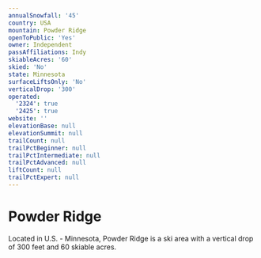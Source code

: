 ```yaml
---
annualSnowfall: '45'
country: USA
mountain: Powder Ridge
openToPublic: 'Yes'
owner: Independent
passAffiliations: Indy
skiableAcres: '60'
skied: 'No'
state: Minnesota
surfaceLiftsOnly: 'No'
verticalDrop: '300'
operated:
  '2324': true
  '2425': true
website: ''
elevationBase: null
elevationSummit: null
trailCount: null
trailPctBeginner: null
trailPctIntermediate: null
trailPctAdvanced: null
liftCount: null
trailPctExpert: null
---
```



# Powder Ridge

Located in U.S. - Minnesota, Powder Ridge is a ski area with a vertical drop of 300 feet and 60 skiable acres.
